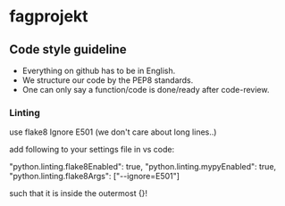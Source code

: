 # fagprojekt


## Code style guideline 
- Everything on github has to be in English.
- We structure our code by the PEP8 standards. 
- One can only say a function/code is done/ready after code-review.

### Linting
use flake8
Ignore E501 (we don't care about long lines..)

add following to your settings file in vs code:

"python.linting.flake8Enabled": true,
"python.linting.mypyEnabled": true,
"python.linting.flake8Args": ["--ignore=E501"]

such that it is inside the outermost {}!